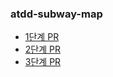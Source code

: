 ### atdd-subway-map
- [1단계 PR](https://github.com/next-step/atdd-subway-map/pull/626)
- [2단계 PR](https://github.com/next-step/atdd-subway-map/pull/739)
- [3단계 PR](https://github.com/next-step/atdd-subway-map/pull/671)
